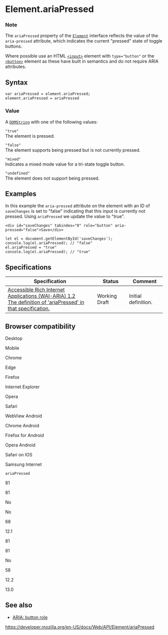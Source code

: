 Element.ariaPressed
===================

### Note

The `ariaPressed` property of the [`Element`](../element) interface reflects the value of the `aria-pressed` attribute, which indicates the current "pressed" state of toggle buttons.

Where possible use an HTML [`<input>`](https://developer.mozilla.org/en-US/docs/Web/HTML/Element/input) element with `type="button"` or the [`<button>`](https://developer.mozilla.org/en-US/docs/Web/HTML/Element/button) element as these have built in semantics and do not require ARIA attributes.

Syntax
------

    var ariaPressed = element.ariaPressed;
    element.ariaPressed = ariaPressed

### Value

A [`DOMString`](../domstring) with one of the following values:

`"true"`  
The element is pressed.

`"false"`  
The element supports being pressed but is not currently pressed.

`"mixed"`  
Indicates a mixed mode value for a tri-state toggle button.

`"undefined"`  
The element does not support being pressed.

Examples
--------

In this example the `aria-pressed` attribute on the element with an ID of `saveChanges` is set to "false" indicating that this input is currently not pressed. Using `ariaPressed` we update the value to "true".

    <div id="saveChanges" tabindex="0" role="button" aria-pressed="false">Save</div>

    let el = document.getElementById('saveChanges');
    console.log(el.ariaPressed); // "false"
    el.ariaPressed = "true"
    console.log(el.ariaPressed); // "true"

Specifications
--------------

<table><thead><tr class="header"><th>Specification</th><th>Status</th><th>Comment</th></tr></thead><tbody><tr class="odd"><td><a href="https://www.w3.org/TR/wai-aria-1.2/#dom-ariamixin-ariapressed">Accessible Rich Internet Applications (WAI-ARIA) 1.2<br />
<span class="small">The definition of 'ariaPressed' in that specification.</span></a></td><td><span class="spec-wd">Working Draft</span></td><td>Initial definition.</td></tr></tbody></table>

Browser compatibility
---------------------

Desktop

Mobile

Chrome

Edge

Firefox

Internet Explorer

Opera

Safari

WebView Android

Chrome Android

Firefox for Android

Opera Android

Safari on IOS

Samsung Internet

`ariaPressed`

81

81

No

No

68

12.1

81

81

No

58

12.2

13.0

See also
--------

-   [ARIA: button role](https://developer.mozilla.org/en-US/docs/Web/Accessibility/ARIA/Roles/button_role)

<a href="https://developer.mozilla.org/en-US/docs/Web/API/Element/ariaPressed" class="_attribution-link">https://developer.mozilla.org/en-US/docs/Web/API/Element/ariaPressed</a>
